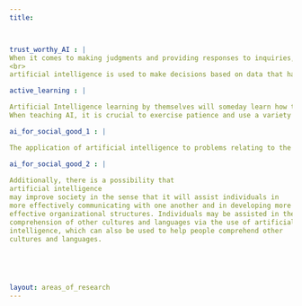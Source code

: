 ```yaml
---
title: 



trust_worthy_AI : |
When it comes to making judgments and providing responses to inquiries, artificial intelligence systems are trustworthy because they are trustworthy.      They are also reliable in terms of comprehending and reacting to human contact, which is a crucial aspect of this field. There are a lot of different      applications for artificial intelligence that may be used to make judgments, and some of those applications are more likely to produce conclusions that are in accordance with human values and preferences than others are.
<br>
artificial intelligence is used to make decisions based on data that has been collected about human behavior, for instance, then it is more likely to      produce results that are in line with human values and preferences. On the other hand, if artificial intelligence is used to make decisions based          solely on logic or reasoning, then it is less likely to produce results that are compatible with human values and preferences.

active_learning : |

Artificial Intelligence learning by themselves will someday learn how to grow and evolve itself, surpassing humans in intelligence. It is unclear          whether or when this will occur, despite the fact that it is theoretically feasible. It is also crucial to note that even if AI becomes smarter than      humans, one of the most critical and difficult tasks that AI must perform in order to be able to comprehend the world is to acquire a global              perspective. To grow more intelligent, AI must be used in an environment where it can learn and develop on its own. Training, exposure, and practice      may do this. It is essential to highlight, however, that not all AI jobs are instantly mastered. Certain activities, like natural language processing,    need time and effort to master.<br>
When teaching AI, it is crucial to exercise patience and use a variety of ways. One of the primary advantages of using AI for activities such as          decision-making is that it can do them more efficiently. Using AI for activities such as decision-making, it is feasible to construct an artificial        intelligence system that is more streamlined and reliable than humans. This is conceivable because AI is supposed to learn and improve; yet, it is        not flawless. Therefore, perfecting AI requires time and effort. It is feasible to construct an artificial intelligence system that is more consistent    and precise than humans, which is one of the advantages of utilizing AI for activities like decision-making. This is conceivable because AI is supposed    to learn and improve; yet, it is not flawless. Therefore, perfecting AI requires time and effort.

ai_for_social_good_1 : | 

The application of artificial intelligence to problems relating to the growth of society might result in a number of positive outcomes, each of which could be beneficial in their own right. One of the possible applications is that it might teach individuals how to form connections with others who are different from themselves. Another possible use for artificial intelligence is to improve people's ability to comprehend one another and to assist them in automating tasks that are essential to their daily lives.

ai_for_social_good_2 : | 
 
Additionally, there is a possibility that 
artificial intelligence 
may improve society in the sense that it will assist individuals in 
more effectively communicating with one another and in developing more 
effective organizational structures. Individuals may be assisted in their
comprehension of other cultures and languages via the use of artificial 
intelligence, which can also be used to help people comprehend other 
cultures and languages.


 
    

layout: areas_of_research
---
```

